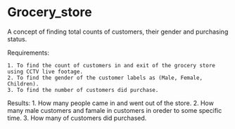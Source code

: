 # Grocery_store
A concept of finding total counts of customers, their gender and purchasing status.


Requirements:

    1. To find the count of customers in and exit of the grocery store using CCTV live footage.
    2. To find the gender of the customer labels as (Male, Female, Children).
    3. To find the number of customers did purchase.
    

Results:
    1. How many people came in and went out of the store.
    2. How many male customers and famale in customers in oreder to some specific time.
    3. How many of customers did purchased.